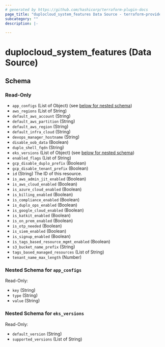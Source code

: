 ```yaml
---
# generated by https://github.com/hashicorp/terraform-plugin-docs
page_title: "duplocloud_system_features Data Source - terraform-provider-duplocloud"
subcategory: ""
description: |-
  
---
```


# duplocloud_system_features (Data Source)





<!-- schema generated by tfplugindocs -->
## Schema

### Read-Only

- `app_configs` (List of Object) (see [below for nested schema](#nestedatt--app_configs))
- `aws_regions` (List of String)
- `default_aws_account` (String)
- `default_aws_partition` (String)
- `default_aws_region` (String)
- `default_infra_cloud` (String)
- `devops_manager_hostname` (String)
- `disable_oob_data` (Boolean)
- `duplo_shell_fqdn` (String)
- `eks_versions` (List of Object) (see [below for nested schema](#nestedatt--eks_versions))
- `enabled_flags` (List of String)
- `gcp_disable_duplo_prefix` (Boolean)
- `gcp_disable_tenant_prefix` (Boolean)
- `id` (String) The ID of this resource.
- `is_aws_admin_jit_enabled` (Boolean)
- `is_aws_cloud_enabled` (Boolean)
- `is_azure_cloud_enabled` (Boolean)
- `is_billing_enabled` (Boolean)
- `is_compliance_enabled` (Boolean)
- `is_duplo_ops_enabled` (Boolean)
- `is_google_cloud_enabled` (Boolean)
- `is_katkit_enabled` (Boolean)
- `is_on_prem_enabled` (Boolean)
- `is_otp_needed` (Boolean)
- `is_siem_enabled` (Boolean)
- `is_signup_enabled` (Boolean)
- `is_tags_based_resource_mgmt_enabled` (Boolean)
- `s3_bucket_name_prefix` (String)
- `tags_based_managed_resources` (List of String)
- `tenant_name_max_length` (Number)

<a id="nestedatt--app_configs"></a>
### Nested Schema for `app_configs`

Read-Only:

- `key` (String)
- `type` (String)
- `value` (String)


<a id="nestedatt--eks_versions"></a>
### Nested Schema for `eks_versions`

Read-Only:

- `default_version` (String)
- `supported_versions` (List of String)
